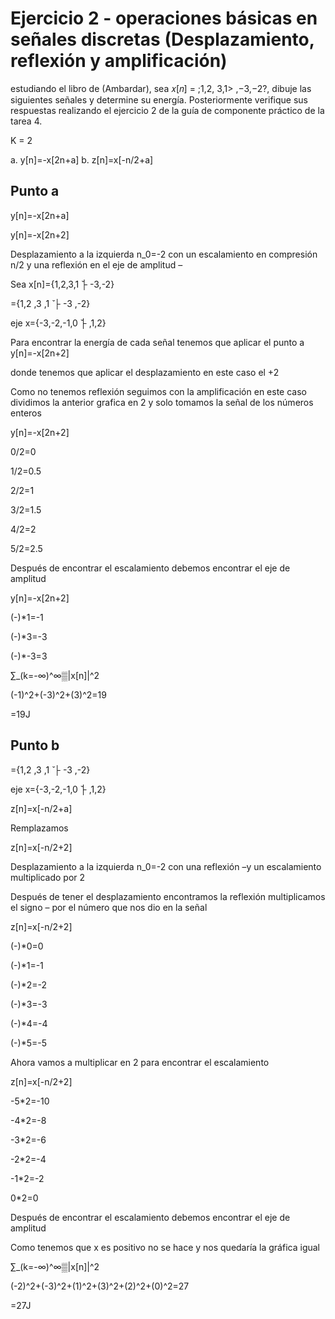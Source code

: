 
# Ejercicio 2 - operaciones básicas en señales discretas (Desplazamiento, reflexión y amplificación)

estudiando el libro de (Ambardar), sea 𝑥[𝑛] = ;1,2, 3,1> ,−3,−2?, dibuje las siguientes señales y determine su energía. Posteriormente verifique sus respuestas realizando el ejercicio 2 de la guía de componente práctico de la tarea 4.

K = 2

a. y[n]=-x[2n+a]
b. z[n]=x[-n/2+a]

## Punto a

y[n]=-x[2n+a]

y[n]=-x[2n+2]

Desplazamiento a la izquierda n_0=-2 con un escalamiento en  compresión n/2 y una reflexión en el eje de amplitud –

Sea x[n]={1,2,3,1 ̌├ -3,-2}

={1,2 ,3 ,1 ̌  ├ -3 ,-2}

eje x={-3,-2,-1,0 ̌├  ,1,2}

Para encontrar la energía de cada señal  tenemos que aplicar el punto a  y[n]=-x[2n+2]

donde tenemos que aplicar el desplazamiento en este caso el +2

Como no tenemos reflexión seguimos con la amplificación en este caso dividimos la anterior grafica en 2 y solo tomamos la señal de los números enteros

y[n]=-x[2n+2]

0/2=0

1/2=0.5

2/2=1

3/2=1.5

4/2=2

5/2=2.5

Después de encontrar el escalamiento debemos encontrar el eje de amplitud

y[n]=-x[2n+2]

(-)*1=-1

(-)*3=-3

(-)*-3=3

∑_(k=-∞)^∞▒|x[n]|^2

(-1)^2+(-3)^2+(3)^2=19

=19J

## Punto b

={1,2 ,3 ,1 ̌  ├ -3 ,-2}

eje x={-3,-2,-1,0 ̌├  ,1,2}

z[n]=x[-n/2+a]

Remplazamos

z[n]=x[-n/2+2]

Desplazamiento a la izquierda n_0=-2 con una reflexión –y un escalamiento multiplicado por 2

Después de tener el desplazamiento encontramos la reflexión multiplicamos el signo – por el número que nos dio en la señal

z[n]=x[-n/2+2]

(-)*0=0

(-)*1=-1

(-)*2=-2

(-)*3=-3

(-)*4=-4

(-)*5=-5

Ahora vamos a multiplicar en 2 para encontrar el escalamiento

z[n]=x[-n/2+2]

-5*2=-10

-4*2=-8

-3*2=-6

-2*2=-4

-1*2=-2

0*2=0

Después de encontrar el escalamiento debemos encontrar el eje de amplitud

Como tenemos que x es positivo no se hace y nos quedaría la gráfica igual

∑_(k=-∞)^∞▒|x[n]|^2

(-2)^2+(-3)^2+(1)^2+(3)^2+(2)^2+(0)^2=27

=27J
